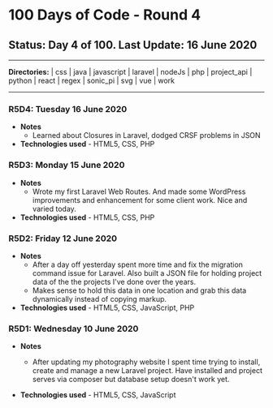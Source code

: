 # 100 Days of Code - Round 4

## **Status:** Day 4 of 100. **Last Update:** 16 June 2020
___
**Directories:** | css | java | javascript | laravel | nodeJs | php | project_api | python | react | regex | sonic_pi | svg | vue | work
___


### R5D4: Tuesday 16 June 2020

+ **Notes**
  +  Learned about Closures in Laravel, dodged CRSF problems in JSON
+ **Technologies used** - HTML5, CSS, PHP

### R5D3: Monday 15 June 2020

+ **Notes**
  +  Wrote my first Laravel Web Routes.  And made some WordPress improvements and enhancement for some client work.  Nice and varied today.
+ **Technologies used** - HTML5, CSS, PHP

### R5D2: Friday 12 June 2020

+ **Notes**
  +  After a day off yesterday spent more time and fix the migration command issue for Laravel. Also built a JSON file for holding project data of the the projects I've done over the years.
  + Makes sense to hold this data in one location and grab this data dynamically instead of copying markup.
+ **Technologies used** - HTML5, CSS, JavaScript, PHP

### R5D1: Wednesday 10 June 2020

+ **Notes**
  +  After updating my photography website I spent time trying to install, create and manage a new Laravel project.  Have installed and project serves via composer but database setup doesn't work yet. 

+ **Technologies used** - HTML5, CSS, JavaScript
